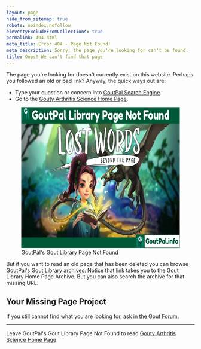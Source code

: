 ```yaml
---
layout: page
hide_from_sitemap: true
robots: noindex,nofollow
eleventyExcludeFromCollections: true
permalink: 404.html
meta_title: Error 404 - Page Not Found!
meta_description: Sorry, the page you're looking for can't be found.
title: Oops! We can't find that page
---
```


The page you're looking for doesn't currently exist on this website. Perhaps you followed an old or bad link? Anyway, the quick ways out are:
- Type your question or concern into <a href="https://cse.google.com/cse?cof=FORID:0&cx=partner-pub-4857169685716700:9780732506">GoutPal Search Engine</a>.
- Go to the <a href="/">Gouty Arthritis Science Home Page</a>.

<figure class="inner">
<img src="/images/goutpal-info-page-not-found.webp" alt="GoutPal's Gout Library Page Not Found" width="610" height="377">
  <figcaption>GoutPal's Gout Library Page Not Found</figcaption>
</figure>

But if you want to read an old page that has been deleted you can browse <a href="https://web.archive.org/web/20211009060323/https://goutpal.info/">GoutPal's Gout Library archives</a>. Notice that link takes you to the Gout Library Home Page Archive. But you can also search the archive for that missing URL.

## Your Missing Page Project
If you still cannot find what you are looking for, <a href="https://links.goutpal.com/p/goutpal-links-gout-discussions?a=888958067">ask in the Gout Forum</a>.

<hr />

Leave GoutPal's Gout Library Page Not Found to read <a href="/">Gouty Arthritis Science Home Page</a>.
